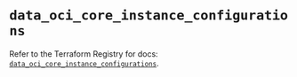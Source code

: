 # `data_oci_core_instance_configurations`

Refer to the Terraform Registry for docs: [`data_oci_core_instance_configurations`](https://registry.terraform.io/providers/oracle/oci/7.19.0/docs/data-sources/core_instance_configurations).
